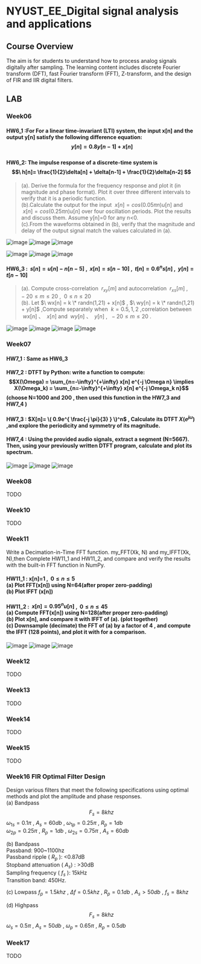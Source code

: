 # NYUST_EE_Digital signal analysis and applications
## Course Overview
The aim is for students to understand how to process analog signals digitally after sampling. The learning content includes discrete Fourier transform (DFT), fast Fourier transform (FFT), Z-transform, and the design of FIR and IIR digital filters.  

## LAB
### Week06
#### HW6_1  :For For a linear time-invariant (LTI) system, the input x[n] and the output y[n] satisfy the following difference equation: $$\  y[n] = 0.8 y[n-1] + x[n] $$ <br> HW6_2: The impulse response of a discrete-time system is $$\  h[n]= \frac{1}{2}\delta[n] + \delta[n-1] + \frac{1}{2}\delta[n-2]   $$
> (a). Derive the formula for the frequency response and plot it (in magnitude and phase format). Plot it over three different intervals to verify that it is a periodic function.  
> (b).Calculate the output for the input $\  x[n]=cos(0.05πn)u[n]$  and  $\ x[n]=cos(0.25πn)u[n]$  over four oscillation periods. Plot the results and discuss them. Assume    y[n]=0    for any n<0.  
> (c).From the waveforms obtained in (b), verify that the magnitude and delay of the output signal match the values calculated in (a).

![image](Week6/fig/Figure6_1A.png)
![image](Week6/fig/Figure6_1B.png)
![image](Week6/fig/Figure6_1C.png)


![image](Week6/fig/Figure6_2A.png)
![image](Week6/fig/Figure6_2B.png)
![image](Week6/fig/Figure6_2C.png)


#### HW6_3 : $\ s[n] = u[n]- n[n-5]$ , $\ x[n] = s[n-10]$ , $\ t[n] = 0.6^n s[n]$ , $\ y[n] = t[n-10]$ 

> (a). Compute cross-correlation $\  r_{xy}[m]$ and autocorrelation  $\  r_{xs}[m]$ , $\   -20 \leq m  \leq 20$  ,  $\   0 \leq n  \leq 20$   
> (b). Let  $\ wx[n] = k \* randn(1,21) + x[n]$ , $\ wy[n] = k \* randn(1,21) + y[n]$ ,Compute separately when $\ k=0.5 , 1, 2$ ,correlation between $\ wx[n]$ 、 $\ x[n]$  and  $\ wy[n]$ 、 $\ y[n]$  , $\  -20 \leq m  \leq 20$  .  

![image](Week6/fig/Figure6_3rxy.png)
![image](Week6/fig/Figure6_3rxs.png)
![image](Week6/fig/Figure6_3wxx.png)
![image](Week6/fig/Figure6_3wyy.png)


### Week07
#### HW7_1 : Same as HW6_3

#### HW7_2 : DTFT by Python: write a function to compute: $$X(\Omega) = \sum_{n=-\infty}^{+\infty} x[n] e^{-j \Omega n} \implies X(\Omega_k) = \sum_{n=-\infty}^{+\infty} x[n] e^{-j \Omega_k n}$$  (choose N=1000 and 200 , then used this function in the HW7_3 and  HW7_4 )    
#### HW7_3 :  $X[n]= \( 0.9e^{  \frac{-j \pi}{3} } \)^n$ ,  Calculate its DTFT $X(e^{j \omega})$ ,and explore the periodicity and symmetry of its magnitude. 
#### HW7_4 : Using the provided audio signals, extract a segment (N=5667). Then, using your previously written DTFT program, calculate and plot its spectrum.  
![image](Week7/fig/LAB7_3_200.png)
![image](Week7/fig/LAB7_3_1000.png)
![image](Week7/fig/LAB7_4.png)

### Week08
TODO 
### Week10
TODO 
### Week11
Write a Decimation-in-Time FFT function. my_FFT(Xk, N) and  my_IFFT(Xk, N),then Complete HW11_1 and  HW11_2, and compare and verify the results with the built-in FFT function in NumPy.  
####  HW11_1 : x[n]=1 , $\ 0 \leq n  \leq 5$  <br> (a)  Plot FFT(x[n]) using N=64(after proper zero-padding) <br> (b) Plot IFFT (x[n])  

####  HW11_2 : $\ x[n] = 0.95^n u[n]$ , $\ 0 \leq n  \leq 45$ <br> (a)   Compute FFT(x[n]) using N=128(after proper zero-padding) <br>  (b) Plot x[n], and compare it with IFFT of (a). (plot together) <br> (c) Downsample (decimate) the FFT of (a) by a factor of 4 , and compute the IFFT (128 points), and plot it with  for a comparison. 
![image](Week11/fig/Figure11_1.png)
![image](Week11/fig/Figure11_2ab.png)
![image](Week11/fig/Figure11_2c.png)
### Week12
TODO 
### Week13
TODO 
### Week14
TODO 
### Week15
TODO 
### Week16 FIR Optimal Filter Design
Design various filters that meet the following specifications using optimal methods and plot the amplitude and phase responses.  
(a) Bandpass $$F_s=8khz$$  $\omega_{1s}=0.1\pi$ , $A_s=60 db$ ,  $\omega_{1p}=0.25 \pi$ , $R_p=1 db$   <br>  $\omega_{2p}=0.25\pi$ , $R_p=1 db$  ,  $\omega_{2s}=0.75 \pi$ , $A_s=60 db$

(b) Bandpass  <br>  Passband: 900~1100hz  <br> Passband ripple (  $R_p$ ): <0.87dB    <br>  Stopband attenuation  ( $A_s$)  : >30dB  <br> Sampling frequency ( $f_s$ ): 15kHz  <br>  Transition band: 450Hz.

(c) Lowpass  $f_p=1.5khz$ , $\Delta f =0.5khz$  , $R_p=0.1 db$  , $A_s > 50 db$ ,   $f_s=8 khz$  

(d) Highpass  $$F_s=8khz$$   $\omega_{s}=0.5\pi$ , $A_s=50 db$ ,  $\omega_{p}=0.65 \pi$ , $R_p=0.5 db$   

### Week17
TODO 
